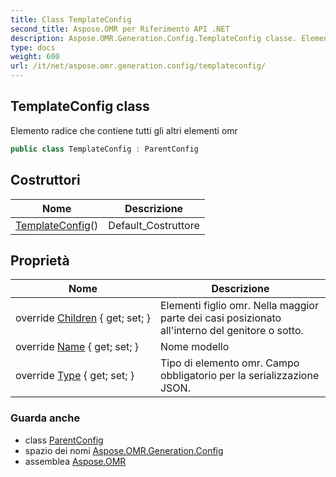```yaml
---
title: Class TemplateConfig
second_title: Aspose.OMR per Riferimento API .NET
description: Aspose.OMR.Generation.Config.TemplateConfig classe. Elemento radice che contiene tutti gli altri elementi omr
type: docs
weight: 600
url: /it/net/aspose.omr.generation.config/templateconfig/
---
```

## TemplateConfig class

Elemento radice che contiene tutti gli altri elementi omr

```csharp
public class TemplateConfig : ParentConfig
```

## Costruttori

| Nome | Descrizione |
| --- | --- |
| [TemplateConfig](templateconfig/)() | Default_Costruttore |

## Proprietà

| Nome | Descrizione |
| --- | --- |
| override [Children](../../aspose.omr.generation.config/templateconfig/children/) { get; set; } | Elementi figlio omr. Nella maggior parte dei casi posizionato all'interno del genitore o sotto. |
| override [Name](../../aspose.omr.generation.config/templateconfig/name/) { get; set; } | Nome modello |
| override [Type](../../aspose.omr.generation.config/templateconfig/type/) { get; set; } | Tipo di elemento omr. Campo obbligatorio per la serializzazione JSON. |

### Guarda anche

* class [ParentConfig](../parentconfig/)
* spazio dei nomi [Aspose.OMR.Generation.Config](../../aspose.omr.generation.config/)
* assemblea [Aspose.OMR](../../)


